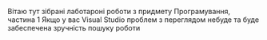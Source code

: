 Вітаю тут зібрані лаботароні роботи з придмету Програмування, частина 1 
Якщо у вас Visual Studio проблем з переглядом небуде та буде забеспечена зручність пошуку роботи
